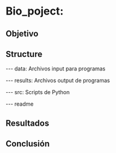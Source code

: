 # Bio_poject: 

## Objetivo 

## Structure 

--- data: Archivos input para programas

--- results: Archivos output de programas

--- src: Scripts de Python

--- readme

## Resultados 

## Conclusión 

